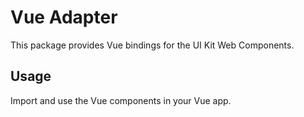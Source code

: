 # Vue Adapter

This package provides Vue bindings for the UI Kit Web Components.

## Usage

Import and use the Vue components in your Vue app.
